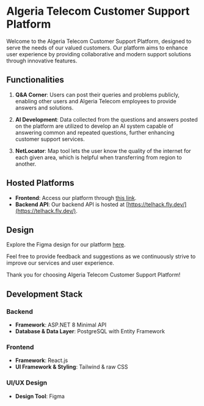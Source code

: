 # Algeria Telecom Customer Support Platform

Welcome to the Algeria Telecom Customer Support Platform, designed to serve the needs of our valued customers. Our platform aims to enhance user experience by providing collaborative and modern support solutions through innovative features.

## Functionalities

1. **Q&A Corner**: Users can post their queries and problems publicly, enabling other users and Algeria Telecom employees to provide answers and solutions.

2. **AI Development**: Data collected from the questions and answers posted on the platform are utilized to develop an AI system capable of answering common and repeated questions, further enhancing customer support services.

3. **NetLocator**: Map tool lets the user know the quality of the internet for each given area, which is helpful when transferring from region to another.

## Hosted Platforms

- **Frontend**: Access our platform through [this link](#).
- **Backend API**: Our backend API is hosted at [https://telhack.fly.dev/](https://telhack.fly.dev/).

## Design

Explore the Figma design for our platform [here](https://www.figma.com/file/klgoMUuMqbYUUI481XzTCH/Algerie-Telecom?type=design&node-id=0%3A1&mode=design&t=VF6XNcRzlWZqxoSp-1). 

Feel free to provide feedback and suggestions as we continuously strive to improve our services and user experience.

Thank you for choosing Algeria Telecom Customer Support Platform!

## Development Stack

### Backend
- **Framework**: ASP.NET 8 Minimal API
- **Database & Data Layer**: PostgreSQL with Entity Framework

### Frontend
- **Framework**: React.js
- **UI Framework & Styling**: Tailwind & raw CSS

### UI/UX Design
- **Design Tool**: Figma
